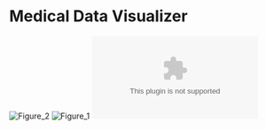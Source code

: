 # Medical Data Visualizer
![Figure_2](https://github.com/pejmantheory/FCC-Medical-Data-Visualizer/assets/81389644/65e7423e-8ff5-4e92-a7af-31dc0647bfc4)
![Figure_1](https://github.com/pejmantheory/FCC-Medical-Data-Visualizer/assets/81389644/6a47fb17-ab49-4d55-9532-ceb70ffaed6c)
![medical_examination.csv](https://github.com/pejmantheory/FCC-Medical-Data-Visualizer/files/11735772/medical_examination.csv)

